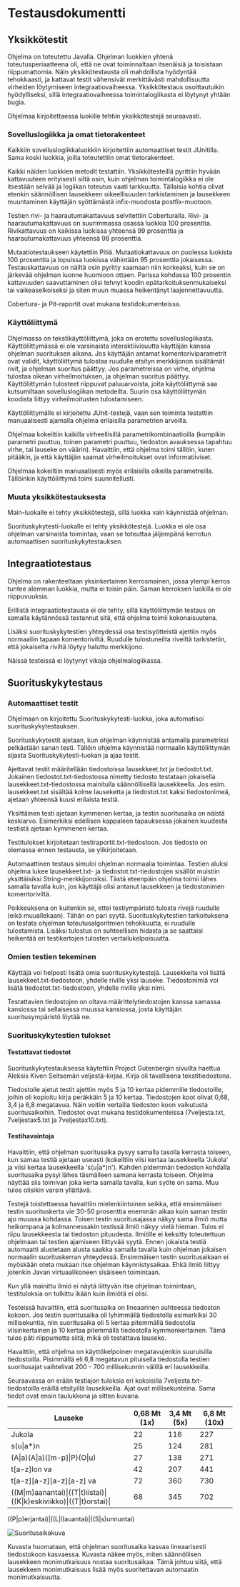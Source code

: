 # Testausdokumentti
## Yksikkötestit
Ohjelma on toteutettu Javalla. Ohjelman luokkien yhtenä toteutusperiaatteena oli, että ne ovat toiminnaltaan itsenäisiä ja toisistaan riippumattomia. Näin yksikkötestausta oli mahdollista hyödyntää tehokkaasti, ja kattavat testit vähensivät merkittävästi mahdollisuutta virheiden löytymiseen integraatiovaiheessa. Yksikkötestaus osoittautuikin hyödylliseksi, sillä integraatiovaiheessa toimintalogiikasta ei löytynyt yhtään bugia.

Ohjelmaa kirjoitettaessa luokille tehtiin yksikkötestejä seuraavasti.

### Sovelluslogiikka ja omat tietorakenteet
Kaikkiin sovelluslogiikkaluokkiin kirjoitettiin automaattiset testit JUnitilla. Sama koski luokkia, joilla toteutettiin omat tietorakenteet.

Kaikki näiden luokkien metodit testattiin. Yksikkötesteillä pyrittiin hyvään kattavuuteen erityisesti siltä osin, kuin ohjelman toimintalogiikka ei ole itsestään selvää ja logiikan toteutus vaati tarkkuutta. Tällaisia kohtia olivat etenkin säännöllisen lausekkeen oikeellisuuden tarkistaminen ja lausekkeen muuntaminen käyttäjän syöttämästä infix-muodosta postfix-muotoon.

Testien rivi- ja haarautumakattavuus selvitettiin Coberturalla. Rivi- ja haarautumakattavuus on suurimmassa osassa luokkia 100 prosenttia. Rivikattavuus on kaikissa luokissa yhteensä 99 prosenttia ja haarautumakattavuus yhteensä 98 prosenttia.

Mutaatiotestaukseen käytettiin Pitiä. Mutaatiokattavuus on puolessa luokista 100 prosenttia ja lopuissa luokissa vähintään 95 prosenttia jokaisessa. Testauskattavuus on näiltä osin pyritty saamaan niin korkeaksi, kuin se on järkevää ohjelman luonne huomioon ottaen. Parissa kohdassa 100 prosentin kattavuuden saavuttaminen olisi tehnyt koodin epätarkoituksenmukaiseksi tai vaikeaselkoiseksi ja siten muun muassa heikentänyt laajennettavuutta.

Cobertura- ja Pit-raportit ovat mukana testidokumenteissa.

### Käyttöliittymä
Ohjelmassa on tekstikäyttöliittymä, joka on erotettu sovelluslogiikasta. Käyttöliittymässä ei ole varsinaista interaktiivisuutta käyttäjän kanssa ohjelman suorituksen aikana. Jos käyttäjän antamat komentoriviparametrit ovat validit, käyttöliittymä tulostaa ruudulle etsityn merkkijonon sisältämät rivit, ja ohjelman suoritus päättyy. Jos parametreissa on virhe, ohjelma tulostaa oikean virheilmoituksen, ja ohjelman suoritus päättyy. Käyttöliittymän tulosteet riippuvat paluuarvoista, joita käyttöliittymä saa kutsumiltaan sovelluslogiikan metodeilta. Suurin osa käyttöliittymän koodista liittyy virheilmoitusten tulostamiseen.

Käyttöliittymälle ei kirjoitettu JUnit-testejä, vaan sen toiminta testattiin manuaalisesti ajamalla ohjelma erilaisilla parametrien arvoilla.

Ohjelmaa kokeiltiin kaikilla virheellisillä parametrikombinaatioilla (kumpikin parametri puuttuu, toinen parametri puuttuu, tiedoston avauksessa tapahtuu virhe, tai lauseke on väärin). Havaittiin, että ohjelma toimi tällöin, kuten pitääkin, ja että käyttäjän saamat virheilmoitukset ovat informatiiviset.

Ohjelmaa kokeiltiin manuaalisesti myös erilaisilla oikeilla parametreilla. Tällöinkin käyttöliittymä toimi suunnitellusti.

### Muuta yksikkötestauksesta
Main-luokalle ei tehty yksikkötestejä, sillä luokka vain käynnistää ohjelman.

Suorituskykytesti-luokalle ei tehty yksikkötestejä. Luokka ei ole osa ohjelman varsinaista toimintaa, vaan se toteuttaa jäljempänä kerrotun automaattisen suorituskykytestauksen.

## Integraatiotestaus
Ohjelma on rakenteeltaan yksinkertainen kerrosmainen, jossa ylempi kerros tuntee alemman luokkia, mutta ei toisin päin. Saman kerroksen luokilla ei ole riippuvuuksia.

Erillistä integraatiotestausta ei ole tehty, sillä käyttöliittymän testaus on samalla käytännössä testannut sitä, että ohjelma toimii kokonaisuutena.

Lisäksi suorituskykytestien yhteydessä osa testisyötteistä ajettiin myös normaaliin tapaan komentoriviltä. Ruudulle tulostuneilta riveiltä tarkistetiin, että jokaiselta riviltä löytyy haluttu merkkijono.

Näissä testeissä ei löytynyt vikoja ohjelmalogiikassa.

## Suorituskykytestaus
### Automaattiset testit
Ohjelmaan on kirjoitettu Suorituskykytesti-luokka, joka automatisoi suorituskykytestauksen.

Suorituskykytestit ajetaan, kun ohjelman käynnistää antamalla parametriksi pelkästään sanan testi. Tällöin ohjelma käynnistää normaalin käyttöliittymän sijasta Suorituskykytesti-luokan ja ajaa testit.

Ajettavat testit määritellään tiedostoissa lausekkeet.txt ja tiedostot.txt. Jokainen tiedostot.txt-tiedostossa nimetty tiedosto testataan jokaisella lausekkeet.txt-tiedostossa mainitulla säännöllisellä lausekkeella. Jos esim. lausekkeet.txt sisältää kolme lauseketta ja tiedostot.txt kaksi tiedostonimeä, ajetaan yhteensä kuusi erilaista testiä.

Yksittäinen testi ajetaan kymmenen kertaa, ja testin suoritusaika on näistä keskiarvo. Esimerkiksi edellisen kappaleen tapauksessa jokainen kuudesta testistä ajetaan kymmenen kertaa.

Testitulokset kirjoitetaan testiraportit.txt-tiedostoon. Jos tiedosto on olemassa ennen testausta, se ylikirjoitetaan.

Automaattinen testaus simuloi ohjelman normaalia toimintaa. Testien aluksi ohjelma lukee lausekkeet.txt- ja tiedostot.txt-tiedostojen sisällöt muistiin yksittäisiksi String-merkkijonoiksi. Tästä eteenpäin ohjelma toimii lähes samalla tavalla kuin, jos käyttäjä olisi antanut lausekkeen ja tiedostonimen komentoriviltä.

Poikkeuksena on kuitenkin se, ettei testiympäristö tulosta rivejä ruudulle (eikä muuallekaan). Tähän on pari syytä. Suorituskykytestien tarkoituksena on testata ohjelman toteutusalgoritmien tehokkuutta, ei ruudulle tulostamista. Lisäksi tulostus on suhteellisen hidasta ja se saattaisi heikentää eri testikertojen tulosten vertailukelpoisuutta.

### Omien testien tekeminen
Käyttäjä voi helposti lisätä omia suorituskykytestejä. Lausekkeita voi lisätä lausekkeet.txt-tiedostoon, yhdelle riville yksi lauseke. Tiedostonimiä voi lisätä tiedostot.txt-tiedostoon, yhdelle riville yksi nimi.

Testattavien tiedostojen on oltava määrittelytiedostojen kanssa samassa kansiossa tai sellaisessa muussa kansiossa, josta käyttäjän suoritusympäristö löytää ne.

### Suorituskykytestien tulokset
#### Testattavat tiedostot
Suorituskykytestauksessa käytettiin Project Gutenbergin sivuilta haettua Aleksis Kiven Seitsemän veljestä-kirjaa. Kirja oli tavallisena tekstitiedostona.

Tiedostolle ajetut testit ajettiin myös 5 ja 10 kertaa pidemmille tiedostoille, joihin oli kopioitu kirja peräkkäin 5 ja 10 kertaa. Tiedostojen koot olivat 0,68, 3,4 ja 6,8 megatavua. Näin voitiin vertailla tiedoston koon vaikutusta suoritusaikoihin. Tiedostot ovat mukana testidokumenteissa (7veljesta.txt, 7veljestax5.txt ja 7veljestax10.txt).

#### Testihavaintoja
Havaittiin, että ohjelman suoritusaika pysyy samalla tasolla kerrasta toiseen, kun samaa testiä ajetaan useasti (kokeiltiin viisi kertaa lausekkeella 'Jukola' ja viisi kertaa lausekkeella 's(u|a*)n'). Kahden pidemmän tiedoston kohdalla suoritusaika pysyi lähes täsmälleen samana kerrasta toiseen. Ohjelma näyttää siis toimivan joka kerta samalla tavalla, kun syöte on sama. Muu tulos olisikin varsin yllättävä.

Testejä toistettaessa havaittiin mielenkiintoinen seikka, että ensimmäisen testin suorituskerta vie 30-50 prosenttia enemmän aikaa kuin saman testin ajo muussa kohdassa. Toisen testin suoritusajassa näkyy sama ilmiö mutta heikompana ja kolmannessakin testissä ilmiö näkyy vielä hieman. Tulos ei riipu lausekkeesta tai tiedoston pituudesta. Ilmiölle ei keksitty toteutettuun ohjelmaan tai testien ajamiseen liittyvää syytä. Ennen jokaista testiä automaatti alustetaan alusta saakka samalla tavalla kuin ohjelman jokaisen normaalin suorituskerran yhteydessä. Ensimmäisen testin suoritusaikaan ei myöskään oteta mukaan itse ohjelman käynnistysaikaa. Ehkä ilmiö liittyy jotenkin Javan virtuaalikoneen sisäiseen toimintaan.

Kun yllä mainittu ilmiö ei näytä liittyvän itse ohjelman toimintaan, testituloksia on tulkittu ikään kuin ilmiötä ei olisi.

Testeissä havaittiin, että suoritusaika on lineaarinen suhteessa tiedoston kokoon. Jos testin suoritusaika oli lyhimmällä tiedostolla esimerkiksi 30 millisekuntia, niin suoritusaika oli 5 kertaa pitemmällä tiedostolla viisinkertainen ja 10 kertaa pitemmällä tiedostolla kymmenkertainen. Tämä tulos päti riippumatta siitä, mikä oli testattava lauseke.

Havaittiin, että ohjelma on käyttökelpoinen megatavujenkin suuruisilla tiedostoilla. Pisimmällä eli 6,8 megatavun pituisella tiedostolla testien suoritusajat vaihtelivat 200 - 700 millisekunnin välillä eri lausekkeilla.

Seuraavassa on erään testiajon tuloksia eri kokoisilla 7veljesta.txt-tiedostoilla eräillä etsityillä lausekkeilla. Ajat ovat millisekunteina. Sama tiedot ovat ensin taulukkona ja sitten kuvana.

Lauseke | 0,68 Mt (1x) | 3,4 Mt (5x) | 6,8 Mt (10x)
------- | ------------ | ----------- | -----------
Jukola | 22 | 116 | 227
s(u&#124;a*)n | 25 | 124 | 281
(A&#124;a)(A&#124;a)([m-p]&#124;P)(O&#124;u) | 27 | 138 | 271
t[a-z]lon va | 42 | 207 | 441
t[a-z][a-z][a-z][a-z] va | 72 | 360 | 730
((M&#124;m)aanantai)&#124;((T&#124;t)iistai)&#124;((K&#124;k)eskiviikko)&#124;((T&#124;t)orstai)&#124; | 68 | 345 | 702
((P&#124;p)erjantai)&#124;((L&#124;l)auantai)&#124;((S&#124;s)unnuntai)

![Suoritusaikakuva](https://github.com/mikkomaa/Regex/blob/master/dokumentointi/testidokumentit/suoritusajat.png)

Kuvasta huomataan, että ohjelman suoritusaika kasvaa lineaarisesti tiedostokoon kasvaessa. Kuvasta näkee myös, miten säännöllisen lausekkeen monimutkaisuus nostaa suoritusaikaa. Tämä johtuu siitä, että lausekkeen monimutkaisuus lisää myös suoritettavan automaatin monimutkaisuutta.
